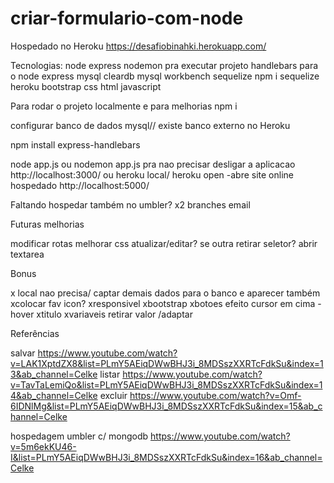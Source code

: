 # criar-formulario-com-node
Hospedado no Heroku
https://desafiobinahki.herokuapp.com/



Tecnologias:
node express
nodemon pra executar projeto
handlebars para o node express 
mysql cleardb
mysql workbench
sequelize npm i sequelize
heroku
bootstrap
css
html
javascript


Para rodar o projeto localmente e para melhorias
npm i

configurar banco de dados mysql// existe banco externo no Heroku

npm install express-handlebars

node app.js ou nodemon app.js pra nao precisar desligar a aplicacao
http://localhost:3000/
ou heroku local/ heroku open -abre site online hospedado
http://localhost:5000/


Faltando
hospedar também no umbler?
x2 branches
email

Futuras melhorias

modificar rotas
melhorar css
atualizar/editar?
se outra retirar seletor? abrir textarea


Bonus

x local nao precisa/ captar demais dados para o banco e aparecer também
xcolocar fav icon?
xresponsivel
xbootstrap
xbotoes efeito cursor em cima - hover
xtitulo 
xvariaveis retirar valor /adaptar


Referências

salvar
https://www.youtube.com/watch?v=LAK1XptdZX8&list=PLmY5AEiqDWwBHJ3i_8MDSszXXRTcFdkSu&index=13&ab_channel=Celke
listar
https://www.youtube.com/watch?v=TavTaLemiQo&list=PLmY5AEiqDWwBHJ3i_8MDSszXXRTcFdkSu&index=14&ab_channel=Celke
excluir
https://www.youtube.com/watch?v=Omf-6IDNlMg&list=PLmY5AEiqDWwBHJ3i_8MDSszXXRTcFdkSu&index=15&ab_channel=Celke

hospedagem umbler c/ mongodb https://www.youtube.com/watch?v=5m6ekKU46-I&list=PLmY5AEiqDWwBHJ3i_8MDSszXXRTcFdkSu&index=16&ab_channel=Celke
